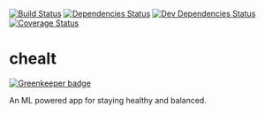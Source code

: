 [![Build Status][travis-badge]][travis-badge-url]
[![Dependencies Status][david-badge]][david-badge-url]
[![Dev Dependencies Status][david-dev-badge]][david-dev-badge-url]
[![Coverage Status][coveralls-badge]][coveralls-badge-url]

# chealt

[![Greenkeeper badge](https://badges.greenkeeper.io/atikenny/chealt.svg)](https://greenkeeper.io/)

An ML powered app for staying healthy and balanced.

[travis-badge]: https://travis-ci.org/atikenny/chealt.svg?branch=master
[travis-badge-url]: https://travis-ci.org/atikenny/chealt
[david-badge]: https://david-dm.org/atikenny/chealt/status.svg
[david-badge-url]: https://david-dm.org/atikenny/chealt
[david-dev-badge]: https://david-dm.org/atikenny/chealt/dev-status.svg
[david-dev-badge-url]: https://david-dm.org/atikenny/chealt?type=dev
[coveralls-badge]: https://coveralls.io/repos/github/atikenny/chealt/badge.svg?branch=master
[coveralls-badge-url]: https://coveralls.io/github/atikenny/chealt?branch=master
